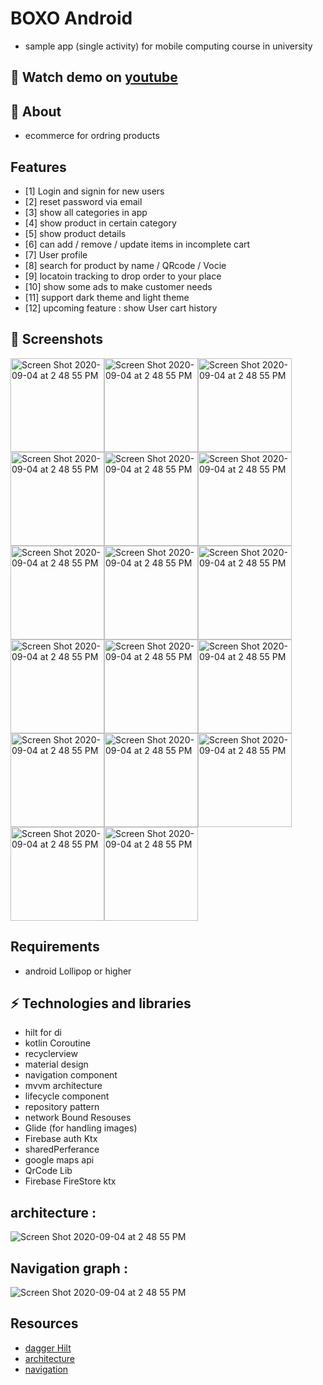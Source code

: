 # BOXO Android

* sample  app (single activity) for mobile computing course in university
## 🎥 Watch demo on [youtube](https://youtu.be/RcBKYnvbrmI)
## 🧐 About
* ecommerce for ordring products

## Features
- [1] Login and signin for new users 
- [2] reset password via email
- [3] show all categories in app 
- [4] show product in certain category
- [5] show product details 
- [6] can add / remove / update items in incomplete cart
- [7] User profile
- [8] search for product by name / QRcode / Vocie
- [9] locatoin tracking to drop order to your place  
- [10] show some ads to make customer needs 
- [11] support dark theme and light theme
- [12] upcoming feature : show User cart history 

## 📱 Screenshots 
<img width="150" alt="Screen Shot 2020-09-04 at 2 48 55 PM" src="/pic/q1.jpeg"><img width="150" alt="Screen Shot 2020-09-04 at 2 48 55 PM" src="/pic/q2.jpeg"><img width="150" alt="Screen Shot 2020-09-04 at 2 48 55 PM" src="/pic/q3.jpeg"><img width="150" alt="Screen Shot 2020-09-04 at 2 48 55 PM" src="/pic/q3_1.jpeg"><img width="150" alt="Screen Shot 2020-09-04 at 2 48 55 PM" src="/pic/q4.jpeg"><img width="150" alt="Screen Shot 2020-09-04 at 2 48 55 PM" src="/pic/q5.jpeg"><img width="150" alt="Screen Shot 2020-09-04 at 2 48 55 PM" src="/pic/q6.jpeg"><img width="150" alt="Screen Shot 2020-09-04 at 2 48 55 PM" src="/pic/q7.jpeg"><img width="150" alt="Screen Shot 2020-09-04 at 2 48 55 PM" src="/pic/q8.jpeg"><img width="150" alt="Screen Shot 2020-09-04 at 2 48 55 PM" src="/pic/q10.jpeg"><img width="150" alt="Screen Shot 2020-09-04 at 2 48 55 PM" src="/pic/q14.jpeg"><img width="150" alt="Screen Shot 2020-09-04 at 2 48 55 PM" src="/pic/q15.jpeg"><img width="150" alt="Screen Shot 2020-09-04 at 2 48 55 PM" src="/pic/q16.jpeg"><img width="150" alt="Screen Shot 2020-09-04 at 2 48 55 PM" src="/pic/q17.jpeg"><img width="150" alt="Screen Shot 2020-09-04 at 2 48 55 PM" src="/pic/q11.jpeg"><img width="150" alt="Screen Shot 2020-09-04 at 2 48 55 PM" src="/pic/q12.jpeg"><img width="150" alt="Screen Shot 2020-09-04 at 2 48 55 PM" src="/pic/q13.jpeg">

## Requirements
 * android Lollipop or higher

## ⚡ Technologies and libraries
* hilt for di
* kotlin Coroutine 
* recyclerview
* material design
* navigation component
* mvvm architecture
* lifecycle component
* repository pattern
* network Bound Resouses
* Glide (for handling images)
* Firebase auth Ktx
* sharedPerferance 
* google maps api 
* QrCode Lib 
* Firebase FireStore ktx
## architecture : 
<img alt="Screen Shot 2020-09-04 at 2 48 55 PM" src="/pic/final-architecture.png">

## Navigation graph :
<img alt="Screen Shot 2020-09-04 at 2 48 55 PM" src="/pic/nav.PNG">

## Resources
- [dagger Hilt](https://www.youtube.com/watch?v=nfazwQFQjAM)
- [architecture](https://developer.android.com/jetpack/guide)
- [navigation](https://developer.android.com/guide/navigation)

